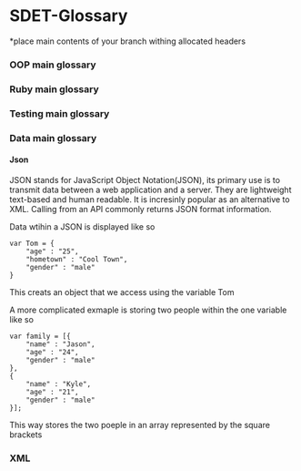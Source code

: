 # SDET-Glossary
 
*place main contents of your branch withing allocated headers
 
### OOP main glossary
 
### Ruby main glossary
 
### Testing main glossary
 
### Data main glossary

#### Json
JSON stands for JavaScript Object Notation(JSON), its primary use is to  transmit data between a web application and a server. They are lightweight text-based and human readable. It is incresinly popular as an alternative to XML. Calling from an API commonly returns JSON format information.

Data wtihin a JSON is displayed like so
```
var Tom = {
	"age" : "25",
	"hometown" : "Cool Town",
	"gender" : "male"
}
```
This creats an object that we access using the variable Tom 

A more complicated exmaple is storing two people within the one variable like so 
```
var family = [{
    "name" : "Jason",
    "age" : "24",
    "gender" : "male"
},
{
    "name" : "Kyle",
    "age" : "21",
    "gender" : "male"
}];
```
This way stores the two poeple in an array represented by the square brackets

### XML






